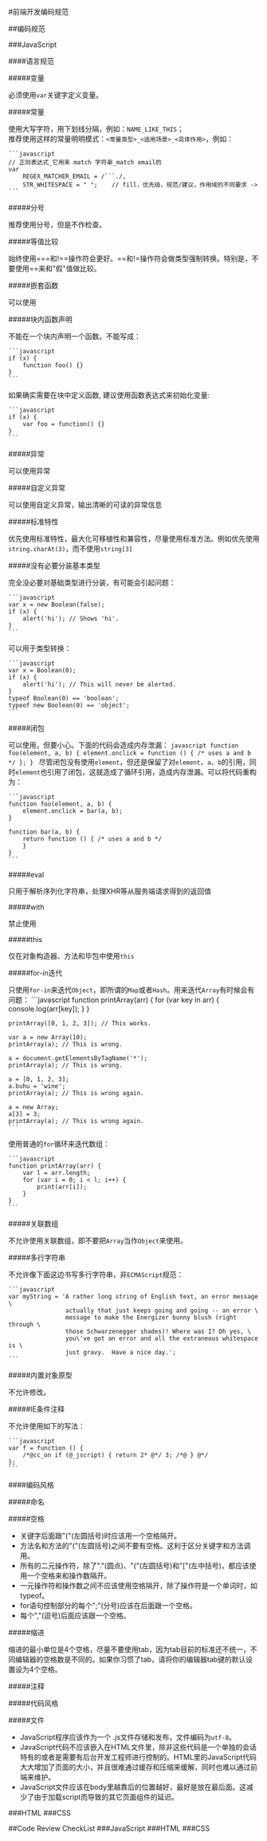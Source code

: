 #前端开发编码规范

##编码规范

###JavaScript

####语言规范

#####变量

必须使用`var`关键字定义变量。

#####常量

使用大写字符，用下划线分隔，例如：`NAME_LIKE_THIS`；  
推荐使用这样的常量明明模式：`<常量类型>_<适用场景>_<具体作用>`，例如：  
    
	```javascript
	// 正则表达式_它用来 match 字符串_match email的
	var
	    REGEX_MATCHER_EMAIL = /```./,
	    STR_WHITESPACE = " ";    // fill，优先级，规范/建议，作用域的不同要求 -> 
	```

#####分号

推荐使用分号，但是不作检查。

#####等值比较

始终使用===和!==操作符会更好。==和!=操作符会做类型强制转换。特别是，不要使用==来和"假"值做比较。

#####嵌套函数

可以使用

#####块内函数声明

不能在一个块内声明一个函数。不能写成：

	```javascript
	if (x) {
	    function foo() {}
	}
	```

如果确实需要在块中定义函数, 建议使用函数表达式来初始化变量:

	```javascript
	if (x) {
	    var foo = function() {}
	}
	```
#####异常

可以使用异常

#####自定义异常

可以使用自定义异常，输出清晰的可读的异常信息

#####标准特性

优先使用标准特性，最大化可移植性和兼容性，尽量使用标准方法。例如优先使用`string.charAt(3)`，而不使用`string[3]`

#####没有必要分装基本类型

完全没必要对基础类型进行分装，有可能会引起问题：

    ```javascript
    var x = new Boolean(false);
    if (x) {
        alert('hi'); // Shows 'hi'.
    }
    ```
可以用于类型转换：

    ```javascript
    var x = Boolean(0);
    if (x) {
        alert('hi'); // This will never be alerted.
    }
    typeof Boolean(0) == 'boolean';
    typeof new Boolean(0) == 'object';
    ```
#####闭包

可以使用，但要小心。下面的代码会造成内存泄漏：
    ```javascript
    function foo(element, a, b) {
        element.onclick = function () { /* uses a and b */
        };
    }
    ```
尽管闭包没有使用`element`，但还是保留了对`element`、`a`、`b`的引用，同时`element`也引用了闭包，这就造成了循环引用，造成内存泄漏。可以将代码重构为：

    ```javascript
    function foo(element, a, b) {
        element.onclick = bar(a, b);
    }
    
    function bar(a, b) {
        return function () { /* uses a and b */
        }
    }
    ```
#####eval

只用于解析序列化字符串，处理XHR等从服务端请求得到的返回值

#####with

禁止使用

#####this

仅在对象构造器、方法和毕包中使用`this`

#####for-in迭代

只使用`for-in`来迭代`Object`，即所谓的`Map`或者`Hash`。用来迭代`Array`有时候会有问题：
    ```javascript
    function printArray(arr) {
        for (var key in arr) {
            console.log(arr[key]);
        }
    }
    
    printArray([0, 1, 2, 3]); // This works.
    
    var a = new Array(10);
    printArray(a); // This is wrong.
    
    a = document.getElementsByTagName('*');
    printArray(a); // This is wrong.
    
    a = [0, 1, 2, 3];
    a.buhu = 'wine';
    printArray(a); // This is wrong again.
    
    a = new Array;
    a[3] = 3;
    printArray(a); // This is wrong again.
    ```
使用普通的`for`循环来迭代数组：

    ```javascript
    function printArray(arr) {
        var l = arr.length;
        for (var i = 0; i < l; i++) {
            print(arr[i]);
        }
    }
    ```

#####关联数组

不允许使用关联数组，即不要把`Array`当作`Object`来使用。

#####多行字符串

不允许像下面这边书写多行字符串，非`ECMAScript`规范：

    ```javascript
    var myString = 'A rather long string of English text, an error message \
                    actually that just keeps going and going -- an error \
                    message to make the Energizer bunny blush (right through \
                    those Schwarzenegger shades)! Where was I? Oh yes, \
                    you\'ve got an error and all the extraneous whitespace is \
                    just gravy.  Have a nice day.';
    ```

#####内置对象原型

不允许修改。

#####IE条件注释

不允许使用如下的写法：

    ```javascript
    var f = function () {
        /*@cc_on if (@_jscript) { return 2* @*/ 3; /*@ } @*/
    };
    ```

####编码风格

#####命名

#####空格

- 关键字后面跟"("(左圆括号)时应该用一个空格隔开。
- 方法名和方法的"("(左圆括号)之间不要有空格。这利于区分关键字和方法调用。
- 所有的二元操作符，除了"."(圆点)、"("(左圆括号)和"["(左中括号)，都应该使用一个空格来和操作数隔开。
- 一元操作符和操作数之间不应该使用空格隔开，除了操作符是一个单词时，如typeof。
- for语句控制部分的每个";"(分号)应该在后面跟一个空格。
- 每个","(逗号)后面应该跟一个空格。


#####缩进

缩进的最小单位是4个空格，尽量不要使用tab，因为tab目前的标准还不统一，不同编辑器的空格数是不同的。如果你习惯了tab，请将你的编辑器tab键的默认设置设为4个空格。

#####注释

#####代码风格

#####文件

- JavaScript程序应该作为一个 .js文件存储和发布，文件编码为`utf-8`。
- JavaScript代码不应该嵌入在HTML文件里，除非这些代码是一个单独的会话特有的或者是需要有后台开发工程师进行控制的。HTML里的JavaScript代码大大增加了页面的大小，并且很难通过缓存和压缩来缓解，同时也难以通过前端来维护。
- JavaScript文件应该在body里越靠后的位置越好，最好是放在最后面。这减少了由于加载script而导致的其它页面组件的延迟。


###HTML
###CSS

##Code Review CheckList
###JavaScript
###HTML
###CSS
